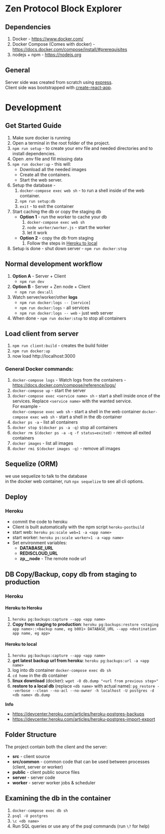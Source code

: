# Zen Protocol Block Explorer

## Dependencies
1. Docker - https://www.docker.com/
2. Docker Compose (Comes with docker) - https://docs.docker.com/compose/install/#prerequisites
2. nodejs + npm - https://nodejs.org

## General
Server side was created from scratch using [express](https://expressjs.com/).  
Client side was bootstrapped with [create-react-app](https://github.com/facebook/create-react-app).

# Development

## Get Started Guide
1. Make sure docker is running
2. Open a terminal in the root folder of the project.
3. `npm run setup` - to create your env file and needed directories and to install dependencies.
3. Open .env file and fill missing data
4. `npm run docker:up` - this will:
   - Download all the needed images
   - Create all the containers. 
   - Start the web server.
5. Setup the database -
   1. `docker-compose exec web sh` - to run a shell inside of the web container. 
   2. `npm run setup:db`
   3. `exit` - to exit the container
6. Start caching the db or copy the staging db   
   - **Option 1** - run the worker to cache your db   
      1. `docker-compose exec web sh`
      2. `node worker/worker.js` - start the worker
      3. let it work
   - **Option 2** - copy the db from staging   
      1. Follow the steps in [Heroku to local](#heroku-to-local)
8. Setup is done - shut down server - `npm run docker:stop`

## Normal development workflow
1. **Option A** - Server + Client
   - `npm run dev`
2. **Option B** - Server + Zen node + Client
   - `npm run dev:all`
3. Watch server/worker/other **logs**
   - `npm run docker:logs -- [service]`
   - `npm run docker:logs` - all services
   - `npm run docker:logs -- web` - just web server
4. When done - `npm run docker:stop` to stop all containers

## Load client from server
1. `npm run client:build` - creates the build folder
2. `npm run docker:up`
3. now load http://localhost:3000

### General Docker commands:
1. `docker-compose logs` - Watch logs from the containers - https://docs.docker.com/compose/reference/logs/
1. `docker-compose up` - start the server
2. `docker-compose exec <service name> sh` - start a shell inside once of the services. Replace `<service name>` with the wanted service.   
For example -   
`docker-compose exec web sh` - start a shell in the web container
`docker-compose exec web sh` - start a shell in the db container
3. `docker ps -a` - list all containers
4. `docker stop $(docker ps -a -q)` stop all containers
5. `docker rm $(docker ps -a -q -f status=exited)` - remove all exited containers
6. `docker images` - list all images
7. `docker rmi $(docker images -q)` - remove all images



## Sequelize (ORM)
we use sequelize to talk to the database  
in the docker web container, run `npx sequelize` to see all cli options.

## Deploy
### Heroku
- commit the code to heroku
- Client is built automatically with the npm script `heroku-postbuild`
- start web: `heroku ps:scale web=1 -a <app name>`
- start worker: `heroku ps:scale worker=1 -a <app name>`
- Set environment variables:
  - **DATABASE_URL**
  - **REDISCLOUD_URL**
  - **zp__node** - The remote node url

## DB Copy/Backup, copy db from staging to production
### Heroku
#### Heroku to Heroku
1. `heroku pg:backups:capture --app <app name>`
2. **Copy from staging to production**: `heroku pg:backups:restore <staging app name>::<backup name, eg b001> DATABASE_URL --app <destination app name, eg app>`

#### Heroku to local
1. `heroku pg:backups:capture --app <app name>`
1. **get latest backup url from heroku**: `heroku pg:backups:url -a <app name>`
2. log into db container `docker-compose exec db sh`
2. `cd home` in the db container
2. **linux download** (docker): `wget -O db.dump "<url from previous step>"`
3. **restore to a local db** (replace `<db name>` with actual name): `pg_restore --verbose --clean --no-acl --no-owner -h localhost -U postgres -d <db name> db.dump`

**Info**
- https://devcenter.heroku.com/articles/heroku-postgres-backups
- https://devcenter.heroku.com/articles/heroku-postgres-import-export

## Folder Structure
The project contain both the client and the server:
- **src** - client source
- **src/common** - common code that can be used between processes (client, server or worker)
- **public** - client public source files
- **server** - server code
- **worker** - server worker jobs & scheduler

## Examining the db in the container
1. `docker-compose exec db sh`
2. `psql -U postgres`
3. `\c <db name>`
4. Run SQL queries or use any of the psql commands (run `\?` for help)